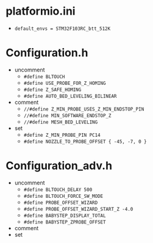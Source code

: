 # platformio.ini
- `default_envs = STM32F103RC_btt_512K`
# Configuration.h
- uncomment 
    - `#define BLTOUCH`
    - `#define USE_PROBE_FOR_Z_HOMING`
    - `#define Z_SAFE_HOMING`
    - `#define AUTO_BED_LEVELING_BILINEAR`
- comment
    - `//#define Z_MIN_PROBE_USES_Z_MIN_ENDSTOP_PIN`
    - `//#define MIN_SOFTWARE_ENDSTOP_Z` 
    - `//#define MESH_BED_LEVELING`
- set
    - `#define Z_MIN_PROBE_PIN PC14`
    - `#define NOZZLE_TO_PROBE_OFFSET { -45, -7, 0 }`

# Configuration_adv.h
- uncomment
    - `#define BLTOUCH_DELAY 500`
    - `#define BLTOUCH_FORCE_SW_MODE`
    - `#define PROBE_OFFSET_WIZARD`
    - `#define PROBE_OFFSET_WIZARD_START_Z -4.0`
    - `#define BABYSTEP_DISPLAY_TOTAL`
    - `#define BABYSTEP_ZPROBE_OFFSET`
- comment
- set